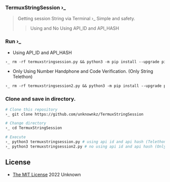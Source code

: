 ### TermuxStringSession ›_
>Getting session String via Terminal ›_
Simple and safety.
>>Using and No Using API_ID and API_HASH

### Run ›_
* Using API_ID and API_HASH
```txt
›_ rm -rf termuxstringsession.py && python3 -m pip install --upgrade pip && pkg update -y && pkg upgrade -y && pkg install wget python && pip install wheel && pip install telethon && pip install pyrogram && wget https://raw.githubusercontent.com/unknownkz/TermuxStringSession/master//termuxstringsession.py && chmod +x termuxstringsession.py && python3 termuxstringsession.py
```
* Only Using Number Handphone and Code Verification. (Only String Telethon)
```txt
›_ rm -rf termuxstringsession2.py && python3 -m pip install --upgrade pip && pkg update -y && pkg upgrade -y && pkg install wget python && pip install wheel && pip install telethon && wget https://raw.githubusercontent.com/unknownkz/TermuxStringSession/master//termuxstringsession2.py && chmod +x termuxstringsession2.py && python3 termuxstringsession2.py
```

### Clone and save in directory.
```sh
# Clone this repository
›_ git clone https://github.com/unknownkz/TermuxStringSession

# Change directory
›_ cd TermuxStringSession

# Execute
›_ python3 termuxstringsession.py # using api id and api hash (Telethon and Pyrogram)
›_ python3 termuxstringsession2.py # no using api id and api hash (Only Telethon)
```

## License

* [The MIT License](https://opensource.org/licenses/MIT) 2022 Unknown
